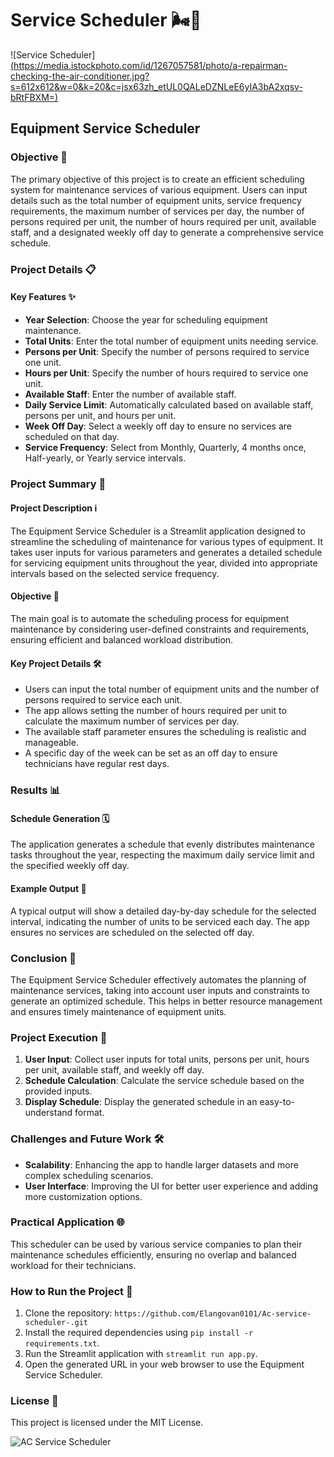 # Service Scheduler 🌬️📅
![Service Scheduler][(https://media.istockphoto.com/id/1267057581/photo/a-repairman-checking-the-air-conditioner.jpg?s=612x612&w=0&k=20&c=jsx63zh_etUL0QALeDZNLeE6yIA3bA2xqsv-bRtFBXM=)
](https://goblueox.com/wp-content/uploads/2020/06/Why-Should-I-Schedule-a-Yearly-Heating-and-Air-Conditioning-Maintenance-Visit-_-Minneapolis-MN.jpg)
## Equipment Service Scheduler

### Objective 🎯
The primary objective of this project is to create an efficient scheduling system for maintenance services of various equipment. Users can input details such as the total number of equipment units, service frequency requirements, the maximum number of services per day, the number of persons required per unit, the number of hours required per unit, available staff, and a designated weekly off day to generate a comprehensive service schedule.

### Project Details 📋

#### Key Features ✨
- **Year Selection**: Choose the year for scheduling equipment maintenance.
- **Total Units**: Enter the total number of equipment units needing service.
- **Persons per Unit**: Specify the number of persons required to service one unit.
- **Hours per Unit**: Specify the number of hours required to service one unit.
- **Available Staff**: Enter the number of available staff.
- **Daily Service Limit**: Automatically calculated based on available staff, persons per unit, and hours per unit.
- **Week Off Day**: Select a weekly off day to ensure no services are scheduled on that day.
- **Service Frequency**: Select from Monthly, Quarterly, 4 months once, Half-yearly, or Yearly service intervals.

### Project Summary 📝

#### Project Description ℹ️
The Equipment Service Scheduler is a Streamlit application designed to streamline the scheduling of maintenance for various types of equipment. It takes user inputs for various parameters and generates a detailed schedule for servicing equipment units throughout the year, divided into appropriate intervals based on the selected service frequency.

#### Objective 🌟
The main goal is to automate the scheduling process for equipment maintenance by considering user-defined constraints and requirements, ensuring efficient and balanced workload distribution.

#### Key Project Details 🛠️
- Users can input the total number of equipment units and the number of persons required to service each unit.
- The app allows setting the number of hours required per unit to calculate the maximum number of services per day.
- The available staff parameter ensures the scheduling is realistic and manageable.
- A specific day of the week can be set as an off day to ensure technicians have regular rest days.

### Results 📊

#### Schedule Generation 🗓️
The application generates a schedule that evenly distributes maintenance tasks throughout the year, respecting the maximum daily service limit and the specified weekly off day.

#### Example Output 📅
A typical output will show a detailed day-by-day schedule for the selected interval, indicating the number of units to be serviced each day. The app ensures no services are scheduled on the selected off day.

### Conclusion 🚀
The Equipment Service Scheduler effectively automates the planning of maintenance services, taking into account user inputs and constraints to generate an optimized schedule. This helps in better resource management and ensures timely maintenance of equipment units.

### Project Execution 📑

1. **User Input**: Collect user inputs for total units, persons per unit, hours per unit, available staff, and weekly off day.
2. **Schedule Calculation**: Calculate the service schedule based on the provided inputs.
3. **Display Schedule**: Display the generated schedule in an easy-to-understand format.

### Challenges and Future Work 🛠️

- **Scalability**: Enhancing the app to handle larger datasets and more complex scheduling scenarios.
- **User Interface**: Improving the UI for better user experience and adding more customization options.

### Practical Application 🌐
This scheduler can be used by various service companies to plan their maintenance schedules efficiently, ensuring no overlap and balanced workload for their technicians.

### How to Run the Project 🚀

1. Clone the repository: `https://github.com/Elangovan0101/Ac-service-scheduler-.git`
2. Install the required dependencies using `pip install -r requirements.txt`.
3. Run the Streamlit application with `streamlit run app.py`.
4. Open the generated URL in your web browser to use the Equipment Service Scheduler.

### License 📜
This project is licensed under the MIT License.



![AC Service Scheduler](https://media.istockphoto.com/id/1267057581/photo/a-repairman-checking-the-air-conditioner.jpg?s=612x612&w=0&k=20&c=jsx63zh_etUL0QALeDZNLeE6yIA3bA2xqsv-bRtFBXM=)

